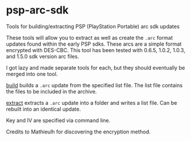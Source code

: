 # psp-arc-sdk
Tools for building/extracting PSP (PlayStation Portable) arc sdk updates

These tools will allow you to extract as well as create the `.arc` format updates found within the early PSP sdks. These arcs are a simple format encrypted with DES-CBC. This tool has been tested with 0.6.5, 1.0.2, 1.0.3, and 1.5.0 sdk version arc files.

I got lazy and made separate tools for each, but they should eventually be merged into one tool.

[build](build) builds a `.arc` update from the specified list file. The list file contains the files to be included in the archive.

[extract](extract) extracts a `.arc` update into a folder and writes a list file. Can be rebuilt into an identical update.

Key and IV are specified via command line.

Credits to Mathieulh for discovering the encryption method.
